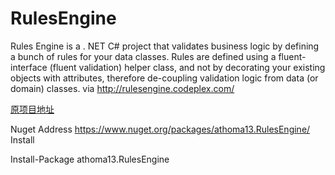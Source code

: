 # RulesEngine
Rules Engine is a . NET C# project that validates business logic by defining a bunch of rules for your data classes. Rules are defined using a fluent-interface (fluent validation) helper class, and not by decorating your existing objects with attributes, therefore de-coupling validation logic from data (or domain) classes. via http://rulesengine.codeplex.com/

[原项目地址](http://rulesengine.codeplex.com/)

Nuget Address https://www.nuget.org/packages/athoma13.RulesEngine/
Install

  Install-Package athoma13.RulesEngine
